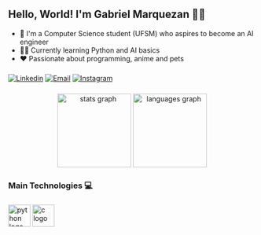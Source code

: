 <h2 align="left">Hello, World! I'm Gabriel Marquezan 🐱‍👤</h2>

- 🧠 I'm a Computer Science student (UFSM) who aspires to become an AI engineer
- 👨‍💻 Currently learning Python and AI basics 
- ❤ Passionate about programming, anime and pets

###

  [![Linkedin](https://img.shields.io/badge/LinkedIn-0077B5?style=for-the-badge&logo=linkedin&logoColor=white)]()
  [![Email](https://img.shields.io/badge/Gmail-D14836?style=for-the-badge&logo=gmail&logoColor=white)](mailto:gabriel.marquezan29@gmail.com)
  [![Instagram](https://img.shields.io/badge/Instagram-E4405F?style=for-the-badge&logo=instagram&logoColor=white)](https://www.instagram.com/g_marquezan/)

###

<div align="center">
  <img src="https://github-readme-stats.vercel.app/api?username=GabrielMarquezan&hide_title=false&hide_rank=false&show_icons=true&include_all_commits=true&count_private=true&disable_animations=false&theme=nightowl&locale=en&hide_border=false" height="150" alt="stats graph"  />
  <img src="https://github-readme-stats.vercel.app/api/top-langs?username=GabrielMarquezan&locale=en&hide_title=false&layout=compact&card_width=320&langs_count=5&theme=nightowl&hide_border=false" height="150" alt="languages graph"  />
</div>

###

<h3 align="left">Main Technologies 💻</h3>

###

<div align="left">
  <img src="https://skillicons.dev/icons?i=py" height="45" alt="python logo"  />
  <img src="https://cdn.jsdelivr.net/gh/devicons/devicon/icons/c/c-original.svg" height="45" alt="c logo"  />

</div>

###
